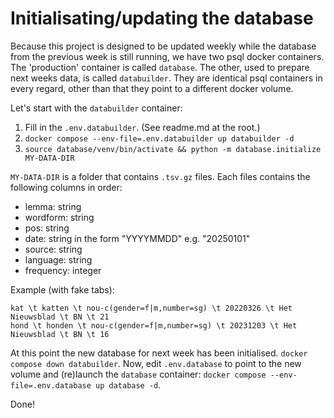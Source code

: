 # Initialisating/updating the database
Because this project is designed to be updated weekly while the database from the previous week is still running, we have two psql docker containers.
The 'production' container is called `database`. The other, used to prepare next weeks data, is called `databuilder`. They are identical psql containers in every regard, other than that they point to a different docker volume.

Let's start with the `databuilder` container:
1. Fill in the `.env.databuilder`. (See readme.md at the root.)
2. `docker compose --env-file=.env.databuilder up databuilder -d`
3. `source database/venv/bin/activate && python -m database.initialize MY-DATA-DIR`

`MY-DATA-DIR` is a folder that contains `.tsv.gz` files. Each files contains the following columns in order:
- lemma: string
- wordform: string
- pos: string
- date: string in the form "YYYYMMDD" e.g. "20250101"
- source: string
- language: string
- frequency: integer

Example (with fake tabs):
```tsv
kat \t katten \t nou-c(gender=f|m,number=sg) \t 20220326 \t Het Nieuwsblad \t BN \t 21
hond \t honden \t nou-c(gender=f|m,number=sg) \t 20231203 \t Het Nieuwsblad \t BN \t 16
```


At this point the new database for next week has been initialised. `docker compose down databuilder`.
Now, edit `.env.database` to point to the new volume and (re)launch the `database` container: `docker compose --env-file=.env.database up database -d`.

Done!
